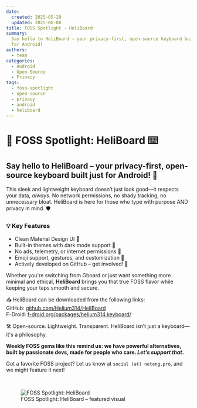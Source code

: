 ```yaml
---
date:
  created: 2025-05-29
  updated: 2025-06-08
title: FOSS Spotlight - HeliBoard
summary:
  Say hello to HeliBoard – your privacy-first, open-source keyboard built just
  for Android!
authors:
  - team
categories:
  - Android
  - Open-Source
  - Privacy
tags:
  - foss-spotlight
  - open-source
  - privacy
  - android
  - heliboard
---
```


# 🔦 FOSS Spotlight: HeliBoard ⌨️

## Say hello to HeliBoard – your privacy-first, open-source keyboard built just for Android! 🚀

This sleek and lightweight keyboard doesn’t just look good—it respects your
data, <em>always</em>. No network permissions, no shady tracking, no unnecessary
bloat. HeliBoard is here for those who type with purpose AND privacy in mind. 🛡️

### 💡 Key Features

- Clean Material Design UI 🎨
- Built-in themes with dark mode support 🌙
- No ads, telemetry, or internet permissions 📵
- Emoji support, gestures, and customization 🙌
- Actively developed on GitHub – get involved! 🔧

<!-- more -->

Whether you're switching from Gboard or just want something more minimal and
ethical, **HeliBoard** brings you that true FOSS flavor while keeping your taps
smooth and secure.

📥 HeliBoard can be downloaded from the following links:  
GitHub: [github.com/Helium314/HeliBoard](https://github.com/Helium314/HeliBoard)  
F-Droid:
[f-droid.org/packages/helium314.keyboard/](https://f-droid.org/packages/helium314.keyboard/)

🛠️ Open-source. Lightweight. Transparent. HeliBoard isn’t just a keyboard—it's a
philosophy.

**Weekly FOSS gems like this remind us: we have powerful alternatives, built by
passionate devs, made for people who care. _Let's support that_.**

Got a favorite FOSS project? Let us know at `social (at) neteng.pro`, and we
might feature it next!

&nbsp;

<figure class="poster-figure">
  <img src="/img/heliboard-promo.png" alt="FOSS Spotlight: HeliBoard">
  <figcaption>FOSS Spotlight: HeliBoard – featured visual</figcaption>
</figure>

<!-- ![HeliBoard](../img/heliboard-promo.png) -->
